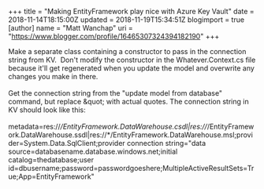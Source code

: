 +++
title = "Making EntityFramework play nice with Azure Key Vault"
date = 2018-11-14T18:15:00Z
updated = 2018-11-19T15:34:51Z
blogimport = true 
[author]
	name = "Matt Wanchap"
	uri = "https://www.blogger.com/profile/16465307324394182190"
+++

Make a separate class containing a constructor to pass in the connection string from KV.&nbsp; Don't modify the constructor in the Whatever.Context.cs file because it'll get regenerated when you update the model and overwrite any changes you make in there.<br /><br />Get the connection string from the "update model from database" command, but replace &amp;quot; with actual quotes. The connection string in KV should look like this:<br /><br />metadata=res://*/EntityFramework.DataWarehouse.csdl|res://*/EntityFramework.DataWarehouse.ssdl|res://*/EntityFramework.DataWarehouse.msl;provider=System.Data.SqlClient;provider connection string="data source=databasename.database.windows.net;initial catalog=thedatabase;user id=dbusername;password=passwordgoeshere;MultipleActiveResultSets=True;App=EntityFramework"
